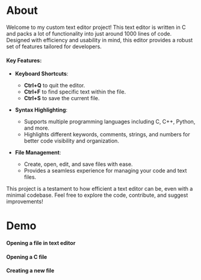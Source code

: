 
# About

Welcome to my custom text editor project! This text editor is written in C and packs a lot of functionality into just around 1000 lines of code. Designed with efficiency and usability in mind, this editor provides a robust set of features tailored for developers.

#### Key Features:

- **Keyboard Shortcuts**: 
  - **Ctrl+Q** to quit the editor.
  - **Ctrl+F** to find specific text within the file.
  - **Ctrl+S** to save the current file.

- **Syntax Highlighting**: 
  - Supports multiple programming languages including C, C++, Python, and more.
  - Highlights different keywords, comments, strings, and numbers for better code visibility and organization.

- **File Management**:
  - Create, open, edit, and save files with ease.
  - Provides a seamless experience for managing your code and text files.

This project is a testament to how efficient a text editor can be, even with a minimal codebase. Feel free to explore the code, contribute, and suggest improvements!

# Demo
#### Opening a file in text editor

#### Opening a C file

#### Creating a new file


